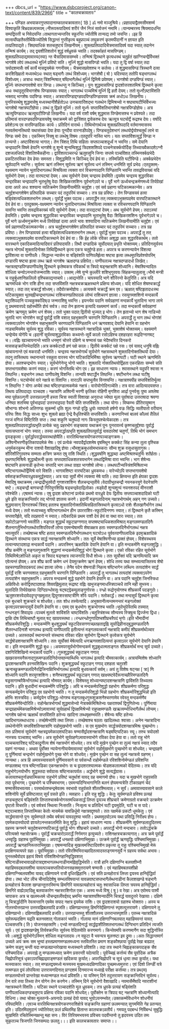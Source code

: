 +++
dbcs_url = "https://www.dsbcproject.org/canon-text/content/839/2966"
title = "कालचक्रावतारः"

+++
पण्डित अभयाकरगुप्तपादानाम्कालचक्रावतारः[ 1B ] ॐ नमो मञ्जुश्रिये।।प्रज्ञादयाद्वैतमसीमशर्म्म विश्वाकृतिं बिभ्रदकल्परूपम्।नीरूपरूपादिमयं शरीरं जैनं निजं सार्वजनं नमामि।।यान्यम्बरस्य श्रियमादधन्ति सम्पद्विपत्ती च निवेदयन्ति।ताथागताभ्यन्तरिव स्फ़ुरन्ति ज्योतीषि तान्यद्य तमो जयन्ति।।इह हि मात्सर्योपहतैस्तीर्थिकैज्योतिषे सिद्धान्तं गुप्तीकृत्य बहुप्रपञ्चं लघुकरणं कृतमपीदानीं न ज्ञायत इति तत्प्रतिपाद्यते। त्रिष्ठ्याधिकं शतचतुष्टयं लिखनीयम्। शुक्लप्रतिपदादिचैत्रमासादिवर्ष यदा स्यात् तदानेन तन्मिश्रं कार्यम्। तद् द्वयशीतिशतोनं शुद्धं वर्षध्रुवकं भवति। तदर्क्काहतं मासपिण्डम्। शुक्लप्रतिपदाद्यमावास्य(स्या) न्त चैत्रादिमाससम्भवे। तन्मिश्रं द्विस्थाने कृत्यधस्थं चतुर्हतं खाग्निचन्द्रैर्विभक्तं भागशेषे लोपं लब्धलब्धे मूर्ध्नि प्रविष्टे सति। मूर्ध्नि शुद्धो मासपिण्डो भवति। यदा तु द्वि वर्षा स्यात् तदा त्रयोदशमासैः वर्षं कार्ये मासद्वयमेकं गणनीयम्। चैत्रमासप्रवेशश्च न कर्तव्यः। तं शुद्धमासपिण्डं त्रिस्थानै दत्वा करशिखिहतो मध्यस्थेऽधः स्थात् षड्भागैः लब्धं विशोध्यम्। भागशेषौ ( षो ) यदिस्यात् ततोपि षड्भागलब्धं विशोध्यम्। अत्राधः स्थात् त्रिंशन्मिश्रात् षष्ठिभागैर्लब्धं मूर्ध्नि द्विमिश्रे प्रवेश्यम्। भागशेषो दण्डपिण्डं स्यात्। मूर्ध्निः सप्तभागावशेषो वार पिण्डः। लब्धन्तु न किञ्चित्। पुनः शुद्धमासपिण्डं द्वादशोत्तरशतमिश्रं द्विस्थाने कृत्वा अधः स्थादृतुरविभागशेषः पिण्डावयवः स्यात्। भागलब्धं पञ्चमिश्रं मूर्ध्नि द्वि हतौ देयम्। ततो मूर्ध्नोऽष्टाविंशति भक्ताद् भागशेषः पदपिण्डः स्यात्। अत्रवारपिण्डाद्दण्डपदपिण्डपिण्डावयव क्रमं अधोऽधः लिखनीयः। पुनस्त्रिस्थेषु शुद्धमासेषु मध्यस्थानीशैर्हतोऽधः उनचत्वारिंशद्भा गलब्धेन द्विमिश्रभ्यो न षष्ठ्याघटीभिर्विभज्यः भागशेषो नक्षत्रघटीज्ञेया। लब्धं तु द्विहते मूर्ध्नि। ततो मूर्ध्नः सप्ताविंशतिभागशेषो नक्षत्रपिण्डोज्ञेयः। अत्र ऋत्युपिण्डादध ऋत्युघटीपिण्डो लिखनीयः। यदा वर्ष राशौ वर्षम् शुद्धमास पिण्डेमासश्च न प्रवेश्यते। तदा प्रतिमासं वारदण्डपदपिण्डावयवेषु यथाक्रममे को द्वात्रिंशत् द्वावेकश्च देयः ऋत्युत्र घट्योर्द्वे रूद्रश्च देयः। वर्षादि प्रवेशेऽन्य एव वारपिण्डादिकः कार्यः। प्रतिदिनं वारार्थः। तिथिभोगार्थञ्च शुक्लप्रतिपदादि वर्तमानमासस्य गतवर्तमानतिथयो यथासंख्या देया हेयाः पुनर्देया वारनाडीपदेषु। पिण्डचतुर्दशभागं लब्धयोर्द्वयोश्चतुर्थं लाभे वा पिण्डः समो देयः। एकस्मिन् स्त्रिषु वा लब्धेषु विषमः।एतदुपरि नास्ति भागः। यतः सप्ताविंशत्युर्द्धं पिण्डा न लभ्यन्ते। अष्टाविंशत्या भागात्। तेन त्रिंशत् तिथि सहिताः सप्तपञ्चाशदूर्ध्वं न भवन्ति। समे देयानि चन्द्रपदानि विषमे हेयानि भागशेषे तु शून्ये शून्यम्विशुद्धं त्रिदशशशिपदे पञ्चनेत्रार्क्कयोर्दिक् तिथ्याख्यैकादशेऽग्नौ दशजलधिपदे विंशतिश्चैकहीनाः। द्वाविंशत्पञ्चरन्ध्रे ऋतुवसुनि जिनाः सप्तमे पञ्चविंशत् तस्मिनर्क्कप्रभेदैः प्रकटितरविका देय हेयाः समस्ता। विशुद्धमिति न किञ्चिद् देयं हेयं वा। तस्मिन्निति घटीपिण्डे। अर्क्कप्रभेदेन सूर्यपदानि भवन्ति। सूर्यस्य ऋणं तस्मिन् सूर्यस्य ऋणं सूर्यस्य धनं तस्मिन् धनमिति सूर्य प्रभेदः।एतदुक्तम्-वक्ष्यमाण न्यायेन भूतादिभागलब्धं मिश्रयित्वा त्यक्ता वारं विचरणपदानि पिण्डितानि भवन्ति तावद्रवियाख्यं यदि सूर्यभोगे देयम्। तदा वारघट्यां देयम्। अथ सूर्यभोगे देयम् चन्द्रस्य हेयमिति।द्वयमेव चन्द्रस्य शुद्धरविका चन्द्ररविका चन्द्रपदानि भूतभूतेषु वेदाः शिखिकरशशिनः पूर्वभागेऽपरे च। पूर्वे भागे ऊर्ध्वचन्द्रक्रमेणमध्ये तिर्यग्रेखां दत्वा अपरे अधः शश्याना व्यतिक्रमेण लिखनीयामीति चतुर्द्दश। एवं सर्व प्रहाणा घटिकात्मकान्येव। अत्र चतुर्द्दशभागशेषेण प्रतिपादिकं सच्चार पदं तदुपरिमं सच्चारः। तत्र ग्रह प्रविष्टः। तेन पिण्डावयवं हत्वा षड्विंशत्यधिकशतभागेन लब्धम्। पूर्वार्द्धे भुक्त पदञ्च। अपरार्द्धेन तत् त्यक्त्वाऽभुक्तपदमेव वारघटिकास्थाने देयं हेयं वा। एतदुक्तम्-वक्ष्यमाण न्यायेन भूतादिभागलब्धं मिश्रयित्वा त्यक्ता स रविचरणपदानि पिण्डितानि यावन्ति भवन्ति तावद्रविकाख्यं यदि सूर्यभोगे देयम्। तदा वारद्यट्यां देयम्। अथ सूर्यभोगे हेयम्। तदाऽस्यां हेयमिति। द्वयमेव चन्द्रस्य शुद्धरविका चन्द्ररविका चन्द्रपदानि भूताभूतेषु वैदाः शिखिकरशशिनः पूर्वभागेऽपरे च। पूर्वे भागे ऊर्ध्वमनुक्रमेण मध्ये तिर्यग्रेखां दत्वा अपरे भावः शश्यादिना व्यतिक्रमेण लिखनीयामीति चतुर्द्दश। एवं सर्व प्रहाणघटिकात्मकान्येव। अत्र चतुर्द्दशभागशेषेण प्रतिपादितं सच्चार पदं तदुपरिमं सच्चारः। तत्र ग्रह प्रविष्टः। तेन पिण्डावयवं हत्वा षड्विंशत्यधिकशतभागेन लब्धम्। पूर्वार्द्धे भुक्त पदञ्च। अपरार्द्धे तु तत् त्यक्त्वाऽभुक्तपदमेव वारघटिकास्थाने देयं हेयं वा। किं ईह लोके रविका अशुद्धा अतः शुद्धरविकार्थम्। ततो वारस्थाने एकादिकमादित्यादिवारं प्रतिपादयति। तिथौ दण्डादिकं सूर्योदयात् प्रभृति भोक्तव्यम्। प्रतिदिनसूर्यस्य नक्षत्र भोगार्थं शुक्लादिनोक्त तिथिर्द्विस्थाने कृत्य एकत्र चतुर्द्दण्डे हता। अपरत्र च करणन्यायेन विंशत्या द्वाविंशत्या वा पाणीपलैः। सिद्धान्त न्यासेन वा षड्विंशति पाणिपलैर्हृत्वा षष्ट्या हृत्वा लब्धमूपरिप्रवेश्योपरिम् दण्डारपि षष्ट्या हृत्वा लब्ध ऋक्षे भागशेषः ऋक्षदण्ड प्रक्षिपेत्। पाणीपलञ्च नक्षत्रदण्डादधो लिखेत्। नक्षत्रतद्दण्डपिण्डपाणीपलेषु द्विस्थाने कृतेष्वकत्र रविकार्थं स त्रिपदे षड्नक्षत्राणि शोध्यानि। मेषाश्विन्यादितः शोधिता चन्योऽनन्तरोजन्मराशिः स्यात्। उक्तम्।मेषे युग्मे कुल्लीरे शशिभृगुरवयः सिंहकन्यातुलासु।भौमो मन्त्री च राहुर्बुधशनिफ़लिलो वृश्चिकाद्यन्तचापे।।आद्यन्तेति। चापस्यादि भागे शौरिरन्ते केतुरिति। अत्र यदि ऋणमधिकं भोग राशि हीना तदा सप्तविंशति नक्षत्रचक्रऋक्षस्थाने प्रक्षिप्य शोध्यम्। यदि शोधित शेषश्चक्रार्द्धं स्यात्। तदा तत् चक्रार्द्धं शोध्यम्। तदैवोत्क्रमोज्ञेयः। अत्यक्त्वे चक्रार्द्धे क्रम एव। ऋक्षात् षष्टिहृतादधःस्थ घटिकायुक्ता भूतवह्नीचन्द्रभागलब्धं राशिचरणप्रतिपादकं लोप्यं राशिचरणं ज्ञात्वा। रसयुगमशशिनो मन्दकार्ये षट्राशिपदानि पञ्चकुर्क्कादिष्ःउ जन्मराशिषु भवन्ति। इयन्त्येव पदानि सर्वग्रहाणां मन्दकार्ये भूतादिना भागा लाभे तु प्रथमवारपदे ग्रहोस्थीति ज्ञेयं सर्वत्र। तदा तेन हृतान्य इत्यादि वक्ष्यमाणं कार्यं। तदा मन्दकार्ये सर्वग्रहाणां क्रमेण ऋणमुत् क्रमेण धनं शेयम्। ततो भुक्त पदात् द्वितीयो भुज्यत् इ भोगः। तेन हृताभ्यो भाग शेष नाडिभ्यो भूतादि भाग भोगांशेन सार्द्धं पूर्वार्द्धे राशि वशात् ग्रहभुक्तानि चरणानि पिण्डितानि। अपरार्द्धे तु भाग लब्धं भोगांशं त्यक्त्वाऽपरेण भोगांशेन सहाभुक्तानि चरणपदानि पिण्डितानि धनं ऋणवशाद् देयानि हेयानि वा ग्रहभोग नाड्यामियमेव सूर्यस्य शुद्ध रविका। सूर्यस्य नक्षत्रस्थाने नक्षत्रादिकं भुक्तं, भुक्तशेषं भोक्तव्यम्। वक्ष्यमाणे चन्द्रेप्येव योगेपि च।इदानीं सूर्यस्याशुद्धरविकाः कथ्यन्ते-सूर्ये कालो रसोऽहिश्च दशहरहरा रूद्रदिग्नागषट् च।।वह्निः खञ्चायनान्ते भवति धनमृणं चोत्तरे दक्षिणे च षण्मासं पक्ष भेदैश्चरित दिनकरो माससङ्क्रान्तिभेदादिति।अत्र कर्क्कटादौ व्रणं पक्षे कालः। द्वितीये कर्क्कटं पक्षे रसः। एवं यावद् धनुषि वह्निः खंचायनान्ते एवं मकरादौ धनमिति। चन्द्रस्य नक्षत्रभोगार्थं सूर्यभोगे नक्षत्रस्थाने शुक्लादिनोक्ततिथयो देयाः। तदनु तास्तिथयः स्थानान्तरे रसहुता वारस्य भोग घटिकादिभिर्मिश्राः सूर्यस्य ऋणघटी। घटी स्थाने ऋणमिति ज्ञेया। अतश्चन्द्रभोगः स्यात्। सूर्यभोगेनेन्दु भोगो भवति। शुक्लादि नोक्ततिथयोर्द्विहता एकरहिताः सम्भवे सति सप्तभागावशेषाः करणं स्यात्। करणं भोगस्तिथि भोग एव। इह साधारण न्यायः। श्वासस्थाने यदुपरि श्वासा न तिष्ठन्ति। षड्भागेन लब्धाः पाणीपलेषु विशन्ति। तान्यपि षष्टार्द्धेन तिष्ठन्ति। षष्टीभागेन लब्धा घटीषु विशन्ति। घट्योप्येवं वारे नक्षत्रे वा विशन्ति। वाराऽपि सप्तभूत्वैव विनश्यन्ति। नक्षत्राश्यपीह सप्तविंशतिर्भूत्वा न तिष्ठन्ति ? योगा अप्येवं तथा षष्टिदण्डात्मकमेकं नक्षत्रं। वारोयोगोदिनञ्चेति। तत्र वारा आदित्यादयसप्त। तिथयः प्रतिपदाद्याः पञ्चदश। नक्षत्राणि अश्विनी भरणी कृतिका रोहिणी मृगशिरा आर्द्रा पुनर्वसुः पुष्य अश्लेषा मघा पूर्वफ़ाल्गुनी उत्तरफ़ाल्गुनी हस्ता चित्रा स्वाती विशाखा अनुराधा ज्येष्ठा मूला पूर्वाषादा उत्तराषादा श्रवणा धनिष्ठा शतभिषा पूर्वभाद्रपदां उत्तरभाद्रपदा रैवती चेति सप्तविंशतिः। तथा योगाः। विष्कम्भः प्रीतिरायुष्मान् सौभाग्यः शोभनो अतिगण्डः सुकर्म्मा धृतिः शूलः गण्डो वृद्धिः ध्रुवोः व्याघातो हर्षणो वज्रः सिद्धिः व्यतीपातो वरीयान् परिघः शिवः सिद्धः साध्यः शुभः शुक्लो ब्रह्या ऐन्द्रे वैधृतिश्चेति सप्तविंशतिः। करणानिभवं बालवं कौलवं तैतिलं गरजं वणिजं विष्टिरिति सप्त। तथा शकुनि चतुष्पदो नागः किस्तुघश्चेत्येकादशः। तत्र शुक्लप्रतिपदपरार्द्धात्प्रभृति प्रत्येकं चतुः प्रहरभोगं सङ्ख्यया यथाक्रमं पुनः पुनरावर्त्त्य कृष्णचतुर्द्दश्याः पूर्वार्द्ध यावत्सप्तानां भोगः स्यात्। तस्या अपरार्द्धात्प्रभृति शुक्लप्रतिपत्पूर्वार्द्ध यावदपरेषां चतुर्णां, तिथि भोगं समभाग द्वयङ्कृत्वा। पूर्वार्द्धापरार्द्धव्यवस्थाज्ञेयैति। वारतिथिनक्षत्रयोगकरणपञ्चाङ्गक्रमः। अश्विनीभरणीकृतिकापादमेकं मेषः। एवं प्रत्येकं नवपादैर्द्वादशमेष वृषमिथुन कर्क्कट सिंह कन्या तुला वृश्चिक धनुर्मकरकुम्भ मीना राशयो वैशाखादिषु ज्ञेयाः।भौमशुक्रबुधसोमभास्कराः सौम्य शुक्र वसुधासुतागुरूः।शौरिशौरिगुरवश्च सम्मताः क्षत्रिण क्रमत एषु राशि स्थिति।।शुद्धवर्षाणि शुद्धाब्दा अष्टमिश्राश्चतुर्भिः शतैर्हताः। पृथगष्टमिश्रिभैः शुद्धाब्दैरूनी कृताः सप्तदशाधिकशतत्रयभागेन लब्धाद्विमिश्रा वारा भवन्ति। भाग शेषेभ्यः षष्ट्यानि हत्यनाडी कृतेभ्यः सप्तादि भाग लब्धा ग्राह्या भागशेषो लोप्यः। लब्धघटीभ्यस्त्रिंशमिश्रिताभ्य षष्टिभागलब्धोर्द्विमिश्रे वारे विशति। भागावशिष्टा वारघटिका ध्रुवकमधः। वारेभ्योऽपि सप्तभागावशेषो वर्षसङ्क्रान्तिवारध्रुवकमूर्द्धस्यात्। अत्र यदा सूर्यो मीनं त्यक्त्वा मेषे याति। तदा क्षिप्यन्त इति क्षेपका द्वादशः मेषादिषु यथाक्रमम्।चन्द्राद्रीभूतवेदौ गुणशरशशिनः शैलचन्द्रन्तृतीये।वेदाग्रीभूतचन्द्रौ नयनकरयुगे वेदनेत्राणि षष्टे।।षड्चन्द्रौ बाणचन्द्रौ गिरियुगशिखि षड्चन्द्रवेदाद्रिलोकाः।षड्वेदौ शून्यशून्यं नयनशरपदं मीनराशौ रवेश्चेति।।एषामयं न्यासः। एषु द्वादश कोष्टानां प्रत्येकं प्रथमो वारध्रुवे देयः द्वितीयः सप्तपञ्चाशदादिको घटी ध्रुवे इति सङ्क्रान्तिर्वार तद् भोगयो ज्ञातव्य करणे। इदानीं मङ्गलादिनाम् नक्षत्रभोगार्थम् अहन् गण उच्यते। शुद्धमासान् दिनराश्यर्थं त्रिंशद् हताश्च शुक्लादिनोक्ततिथिसहितास्रिस्थाने कृत्वाऽधो राशेः शैलखागैर्भागेन लब्धं मध्ये देयम्। ततो मध्याच्चतुः षष्टिभागलब्धेन हीन उपरराशिर-स्फ़ुटोदिनगणः स्यात्। तं द्विस्थाने कृतै कस्मिन् सप्तवारैर्हृते, यदि तदहवारो न स्यात्। तदैकादिकं प्रथम राशौ देयं हेयं वा यथा वारः स्यात्। ततः स्फ़ोटोऽहग्गणो भवतीति। मङ्गल शुद्धार्थं स्फ़ुटाहग्गणात् सप्तषष्ट्याधिकशतमिश्रात् मङ्गलमण्डलदिनैः शैलनागर्तुभिर्भागलब्धोराशिपरिवर्त्तो लोप्य एवमन्येषामपि शेषान्नक्षत्र हताः स्वमण्डलदिनैर्भागलब्धं नक्षत्र भवत्युपरि। तच्छेषाच्च षष्टि हतात् स्वमण्डलदिनैर्भागलब्धान् घट्योऽधः पूर्ववत्पाणीपलादिकं इदमृऋक्षादिकं द्विस्थाने संस्थाप्य एकत्र सार्द्ध नवनक्षत्राणि शोध्यानि। ततः सूर्ये मेषाश्विनीभ्या ह्यक्तं ज्ञेयम्। विशेवस्थस्य तत्वान्यष्टादशाद्रा मन्दकार्ये पदानि। अपरस्मिन् ऋक्षादिके देयानि हेयानि वा। इति मन्दकर्मणि मङ्गलशुद्धिः। शीघ्र कर्मणि तु मङ्गलगुरूशनि शुद्धाणां मन्दकर्मपरिशुद्धं भोगं द्विस्थाने कृत्वा। एको रविका रहित सूर्यभोगे तिथिमिश्रेऽशोधिते अकृत स त्रिपाद षड्नक्षत्र त्याजनादि विधौ शोध्यः। ततः सूर्योक्तं यदि ऋणमित्यादि क्रम एवेत्यन्तं ज्ञेयम्। अत्र शीघ्र कार्ये क्रमेण धनं देयमुत्क्रमेण ऋणं हेयम्। शोधि तस्य यथा सम्भवत्याजितस्य शेषो ग्रहचरणप्रतिपादकपदं लब्धं ज्ञात्वा लोप्यः। तेनैव पदेन शेषनाडी निहत्य षष्टिभागेन लब्धिनः तत्पदांशेन सार्द्धं पूर्वार्द्धे राशि चरणवशात् ग्रहभुक्तानि चरणानि पिण्डितानि। अपरार्द्धे तु भागलब्धं तत्पदांशं त्यक्त्वाऽपरेण तत्पदांशेन सहाभुक्तानि। अपरत्र मन्दकर्म्म शुद्धे ग्रहभोगे देयानि हेयानि वा। अत्र पदानि चतुर्द्दश जिनस्त्रिधा अक्षिविधोः करोद्विरष्टादशाहः शिववह्निमूलात् रूद्राष्ट वह्निः खभुजङ्गमाधस्त्रिपञ्चधै तानि मही सुभस्य। मूलादिति तिर्यग्रेखायाः दिग्दिग्रन्धोवसुः षट्षट्द्वेकमूलाङ्गुणोरसः। रन्ध्रो रूद्रोनृयोगश्च शीघ्रकार्ये पदङ्गुरोः। ऋतुशरशरवेदावेददृग्दृग्खमूलात् द्वियुगशरसाष्टत्रीणि शौरेः पदानि। श्लोकार्द्धं। तथा मन्दसूर्यं द्विस्थाने कृत्वा एकं बुधचारे शुक्रचारे च शोधयेत्। ततः शोध तस्येत्यादि। अभुक्तानीत्यन्तमनन्तरं मङ्गलोक्तं कृत्वाऽपरत्रमन्दसूर्ये देयानि हेयानि वा। एवम् एव बुधभोगः शुक्रभोगश्च भवति।भूपोभूपेस्तिथि तस्मात् गन्धनङ्गं शिवाद्रयः।पञ्चमं मूलतो शाविंशति चाष्टविंशतिः।चतुस्त्रिंशच्च सौम्यस्य स्त्रिषुत्व द्विर्ज्जना द्विधा।द्वाक्षि दोष तिथिचाष्टौ मूलात् षट् खाग्रयस्तथा।।रन्ध्ररन्ध्रोगुणादिश्चशीघ्रचरैपदं भृगोः।इति भौमादीनां शीघ्रकर्मपरिशुद्धिः। मन्दकर्म्मणि बुधशुद्ध्यर्थं स्फ़ुटदिवसगणाच्छतहताद्वह्नि सूर्याद्रिहीनाद्बुद्धमण्डलदिनैः शैलरन्धादिनाशै भागलब्ध इत्यादि पाणीपलादि इतीत्यन्तं मङ्गलवत्कार्यं नक्षत्रादि कमीदं शीघ्रकर्मार्थंञ्चार उच्यते। अतस्तदर्थं स्थानान्तरे संस्थाप्य रविका रहित सूर्यभोग द्विस्थाने कृत्वेकत्र सूर्यभोगे सार्द्धषोडशनक्षत्राणि शोध्यानि। ततः सूर्योक्तं मेषेत्यादि धनऋणवशादित्यन्तं कृत्वाऽपर सूर्यभोगे देयानि हेयानि वा। इति मन्दकर्मणि शुद्धो बुधः।।अयमपरसूर्यभोगोमन्दकर्म शुद्धबुधात्मताङ्गतः शीघ्रकर्मार्थं मन्द सूर्य उच्यते।दशगिरिशिखिनो मन्दकार्ये पदानि।।गुरूशुद्ध्यर्थ स्फ़ुटाहन गणात् खखरसनयनैरूनाद्गुरूमण्डलदिनिर्दन्तवह्न्याब्धिभिः भागलब्धं इत्यादि भौमवत्कार्यम्। अत्रायम्विशेषः शोध्यानि द्वादशनक्षत्राणि हरनवशिखिनः पदानि। शुक्रशुद्ध्यर्थं स्फ़ुटाहन् गणाद् दशहता चतुरशी ऋनाच्छुक्रमण्डलदिनैरद्रिजिनाक्षिभिर्भागलब्धं इत्यादि बुधवत्कार्यं सर्वम्। अयं तु विशेषः षट्नक्ष [ त्रा] णि शोध्यानि पदानि शरयुगशशिनः। शनैश्चरशुद्ध्यर्थं स्फ़ुटाहन् गणात् खाक्ष्यष्टवेदैरूनाच्छौरिमण्डलदिनैः षड्रसागाम्बरैकैर्भागलब्धं इत्यादि भौमवत् कार्यम्। विशेषस्तु शोध्यान्यष्टादशनक्षत्राणि द्वाविंशति तिथ्यतवः पदानि। इति बुधादीनां मन्दकर्म्मणि परिशुद्धिः। अपि च मन्दकर्मपरिशुद्धो ग्रहभोगः शीघ्रकर्मणा परिशुद्धः सन्यकर्मद्वयेन परिशुद्ध एव ग्रहभोगो भवति। न तु मन्दकर्मपरिशुद्धो भिन्नो ग्रहभोगः शीघ्रकर्मारिशुद्धभिन्नो इति क्षोभिः शास्त्रविदः। कर्मद्वयेन परिशुद्ध-भोगश्च मङ्गलबुधगुरूशुक्रशनैश्चरणामेव रवेस्तु मन्दकर्मणैव शीघ्रकर्मणैवेन्दोरिति। राहोर्नक्षत्रभोगार्थं शुद्धमासेभ्यो नेत्रार्क्कमिश्रितेभ्यः पक्षराश्यर्थं द्विगुणितेभ्यः। पूर्णिमाया चन्द्रग्रहार्थमेकपक्षमिश्रेभ्योऽमावास्यां सूर्यग्रहार्थं द्विपक्षमिश्रेभ्यो राहुपक्षमण्डलैः खऋत्वम्भोधिभागैर्लब्धं लोप्यम्। भागशेष पक्षेभ्य ऋक्षार्थं सप्तविंशति हतेभ्यः खादिना लब्धमृक्षम्भवति। शेषेभ्यः षष्टि हतेभ्यः खादिभागलब्धाधट्यः। तच्छेषेभ्योपि तथा लिप्ताः। तच्छेषाश्च षठताः खादिलब्धाः श्वासाः। अनेन नक्षत्रादिना लब्धेनोनोनि सप्तविंशतिनक्षत्राणि राहोमुखभोगो भवति। स एव मुखभोगः सार्द्धत्रयोदशनक्षत्रमिश्रः पुच्छभोगः। ततः प्रतिमासं सूर्यभोगे नक्षत्रद्वयमेकादशघटिकाः षण्मासैर्द्वादशनक्षत्राणि षड्षष्टिघटिकाः स्यू। तश्च त्रयोदशो नास्त्रयः पञ्चाशद् भवन्ति। अत्र सूर्यभोगे सूर्यग्रहणेऽमावास्याभोगे रविका देया हेया वा। ततो राहु भोगे पञ्चचत्वारिंशद् घटिकाद्रूनीत्य शेषं नक्षत्रभोगं शोधयेत्। तत्र यदि मुखेन पुच्छेन वा तुल्यं नक्षत्रं स्यात् तदैव ग्रहणं नान्यथा। अथवा पूर्वोक्त न्यायेनानीयायेमावास्यां सूर्यभोगं राहोर्मुखभोगे पुच्छभोगे वा शोधयेत्। चन्द्रग्रहणे तु पूर्णिमायां चन्द्रभोगं राहोर्मुखभोगे पुच्छ भोगे वा शोधयेत्। मुखेन पुच्छेन वा सह तुल्यं नक्षत्रत्वे ग्रहणम्। नान्यथा। अत्र हि अमावस्यावसाने पूर्णिमावसाने वा पर्वसन्धौ राहोर्मण्डले रविशशिनोर्मण्डलं प्रविशन्ति मण्डलशब्द गात्र षष्टिनाडिका एकनक्षत्रभोगः स च द्वादशराश्यात्मकः षोडशकलात्मको वेदितव्यः। तत्र यदि राहुभोगेऽनयोर्भोगः शुद्धस्तदा सर्वग्रासः षष्टिनाकापर्यतः। अर्द्धभोगे शुद्धे सत्यर्द्धग्रासः। कलायाश्चतुर्नाड्यात्मिकाया राहुभोगे प्रविष्टं चतुर्थाशं यावद् ग्रह समागमो ज्ञेयः। यदा च मुखभोगे राहुग्रसति तदा पूर्वभागम्। पुच्छभोगे च पश्चिमभागम्। एवमन्यदिग्विभागानिति बलनं ज्ञेयमन्यत्रेति टीकाग्रहणं चेदं षण्मासैरेवभवत्यव। परमार्थतश्चन्द्रमेवतमः स्वभावो राहुर्ग्रसते शीतरश्मित्वात्। न सूर्यं। अमावास्यावसाने काले शशिनोपि सूर्ये प्रविष्टत्वात् सूर्यं ग्रसते इति। व्यवहारः। इति राहु शुद्धिः। केतुः सूर्यमण्डले प्रविश्य प्रत्यहं दण्डचतुष्टयं षड्विंशति लिप्ताश्चार्क्कभोगस्तमधिकसार्द्धं लिप्ता द्वयञ्च शीघ्रचारे क्रमेणाग्रतो वक्रचारे उत्क्रमेन पृष्टतो विचरति। एवं वर्षत्रयं स्थित्वा निःसरति। निःसृत्य च प्रतिदिनं घटी द्वयमुदेति, घटी च स पादे। षट्पञ्चाशत् लिप्तात्मिका केतोः मासमेकं यावन्निर्धूमो नक्षत्रवद्दृश्यते। ततः पक्षमेकं प्रकटौ धूमकेतुः। एवं सार्द्धमासान्ते पुनः सूर्यमण्दले तथैव वर्षत्रयं यावददृश्या भवति। प्रथममुदयोऽस्य यथा प्रसिद्धि निरीक्ष्य ज्ञेयः। एवमेकदास्योदयो ज्ञायतेऽनन्तकालमिति केतु शुद्धिः। इहायं साधारण न्यायः। शीघ्रकर्मणि सूर्यमण्डलादुदितस्य ग्रहस्य क्रगमने चतुर्दशचरणघटिकार्द्ध पूर्वाद्धे भोगः शीघ्रचारे उच्यते। अपरार्द्धे भोगो मन्दचारः। ततोऽर्द्धचक्रे परित्यक्ते नक्षत्रोत्क्रमः। पूर्वार्द्धे चक्रचारोऽपरार्द्धे निर्गमगर इत्युच्यते। राशिनक्षत्रचक्रत्यागात्। अत्र क्रमे पूर्वार्द्धे धनवृद्धिः ग्रहाश्च पूर्वाभिमुखाः। अपरार्द्धे धनक्षयो दक्षिणाभिमुखाः। उत्क्रमे पूर्वार्द्धे ऋणवृद्धिः पश्चिमाभिमुखाः। अपरार्द्धे ऋणहानिरूत्तराभिमुखाः। एषामन्यादिङ् मुखत्वमरिष्टादिवशेन प्रकृत्या तु राहुः पश्चिमाभिमुखो मेरूं प्रदक्षिणयत्यपरे ग्रहाः। पूर्वाभिमुखाः। ततो रविरश्मिभिराच्छादितत्वादस्तङ्गमनसूर्ये न ग्रहस्य सर्वथा अभावः। पुनस्तथैवोदय इहायं विषये रविशशिभोगहानिवृद्धिवशात् षष्टिनाडीस्वभावादहोरात्राद्दशभागलब्धनाडीनामह्निवृद्धिर्भवति। रात्रौ हानि दक्षिणाग्नि बलयशीम्नौ महाहिमवद्बलयशीमा यावत्पञ्चसप्ततियोजनसहस्रमुत्तरायणे षण्मासैः। एवं महाहिमबलयशीम्रो दक्षिणाग्निबलयशीमा यावद् दक्षिणायने रात्रौ वृधिरह्निहानिः। एवं सति प्रत्यहोरात्रं लिप्ता द्वयस्य हानिर्वृद्धिर्वा ज्ञेया। तथा भोट लीच चीनादिदेशेषु सम्भलविषयान्तं यावन्नवाष्टसप्तभागैर्लब्धनाडीनां कैलाशखण्डे षड्भागैः प्रत्यहोरात्रं कैलाश खण्डान्तुत्तरस्मिन्य हिमगिरि यावत्प्रत्यहोरात्रं चतुः श्वासाधिक लिप्ता त्रयस्य हानिर्वृद्धिर्वा। हिमगिरे वाह्येऽष्टदिक्षु बलयाकारेण नक्षत्रराशिगोल एकः। अस्य मध्ये विश्रु ( षु ) व रेखा। अत्र एवोमय पार्श्वे चापाकरः अत्र च खलमध्यमे धीचन्द्रवलीवर्द्दवद् भ्रमन्ति नक्षत्राश्यश्विन्यादीनि चित्रार्द्ध यावदुत्तरे रेखायाः। दक्षिणे तु चित्रार्द्धादीनि रेवत्वन्तानि एवमेव सपाद नक्षत्र द्वयमेक राशिः। एव द्वादशराशयो ग्रहाश्च भोक्तारः। अस्य च गोलस्योत्तरप्रान्त उत्तरवह्निबलयादि व्रजति। दक्षिणप्रान्तस्तु हिमगिरेर्द्दक्षिणान्तं स्पृशत्युत्तरायणे। दक्षिणायने तु दक्षिणप्रान्ते। दक्षिणवह्निबलयादि व्रजति। उत्तरप्रान्तस्तु शीतशौलस्य उत्तरान्तस्पृशति। एतच्च नक्षत्रादिकं सुमेरूम्प्रदक्षिण यद्रति बलनवशात् गोलाकारं भवति। गोलाया मानं दक्षिणाग्निबलयात् महाहिमवन्तं यावत् पञ्चसप्तत्रि ( ति ) योजनसहस्राणि। एभ्यो मण्डलदिनार्द्ध सार्द्धद्वाशीतिशतभागलब्धं दिग्विभाग प्रतिदिनं त्यजति सूर्यः। एवं द्वादशखण्डेषु तिर्यक्क्रान्तिः सूर्यस्य वेदितव्येति करणमार्गः। किन्तेवमपि करणमार्गेण सदा शुद्धिर्नास्ति रवेः।अशुद्धे सूर्यभोगेऽस्मिन् शोधिता मङ्गलादयः।न स्फ़ुटा वै भवन्यत्र मूलनष्टा इव द्रुमाः।।अतः सिद्धान्तमार्ग उच्यते अयं क्रमः सम भूम्यां हस्तप्रमाणमण्डलमध्यना स्तवितस्ति प्रमाण शङ्कौश्छाया पूर्वाह्ने रेखा बाह्यात् क्रमेण सङ्गु चन्ती यदा मण्डलप्रान्तरेखाया मध्यस्थाने प्रविशति। तदा तत्र स्थाने चिह्नङ्काकपदङ्क सैव पश्चिमादिक। अपराह्ने तु मण्डलमध्यात् क्रमेण प्रसरन्ती यदेत्यादि। पूर्वच्चिह्नं कर्त्तव्यं सैव पूर्वादिक अत्रैक चिह्नोपरिसूत्रं धृकाऽपरचिह्नाद्रवाङ्मण्डलं खदिकया कुर्यात्। अपरचिह्नोपरि च सूत्रं धृत्वा तथा कुर्यात्। यथा मत्स्याकारः स्यात्। तत् मण्डलद्वयमध्ये मत्स्यस्य मुखमध्यदक्षिणादिका पुच्छमध्यमुत्तरा। एवं दिशो लिण्डीं यत्रे तत्मण्डल द्वयं लोपयित्वा उत्तरायणदिनात् प्राग्दशमं दिनमारभ्य मध्याह्ने परीक्षा कर्त्तव्या। तत्र प्रथ(म) मण्डलस्योत्तरे प्रान्तरेखा मध्यान्मण्डल मध्यं प्रविशति। या यस्मिन् दिने तदुत्तरायण सङ्क्रान्तिदिनं सूर्यस्य। तेन वारे तया तिथ्या तेन योगेन तेन करणेन। तस्मिन् दिने सूर्यभोगो वैशाखादि। नवमासैर्मेषादि नवराशीनां नक्षत्रस्थाने विंशतिः। घटिका स्थाने पञ्चादशेति मूल ध्रूवकम्। तत्र ध्रूवके प्रत्यहं षड्विंशति पाणीपलाधिकदण्डचतुष्टय प्रक्षिप्य रविका पदानि शोधयेत्। पूर्वोक्तेन स त्रिपाद षट् नक्षत्राणि शोध्यानीत्यादि विधिना। तथा चोक्त मूलतन्त्रे-अयनादेः प्रत्यहं देयो यावद् भूयोऽयनम्भवेत्।उक्तकर्म्मविधानेन शोधनीयं रविपदमिति।।एवञ्च वारतिथिनक्षत्रयोगकरणराशिक्षेत्रे सङ्क्रान्ति ग्रहाणां फ़लमन्यात् सुगममिति नेह प्रतन्यत् इति। उदितमिदमुदानं ज्योतिरेवत् फ़लं प्रथितमिह हितान्त कालचक्रऽवतीर्य। गमयतु पदबन्धं निर्विबन्धं सुबुद्धिः सुखमिति रचितेस्मिन्यक्षन्तु महा सनः। विरं तिरियमभयस्य प्रविचय पदवीन्तनो तु हृदयस्य उदित तमः सुकृतञ्च त्रिजगति जिनसम्पदः फ़लतु।।। इति कालचक्रावतारः समाप्तः।।
